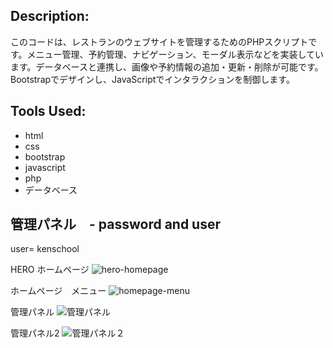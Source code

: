 

## Description:
このコードは、レストランのウェブサイトを管理するためのPHPスクリプトです。メニュー管理、予約管理、ナビゲーション、モーダル表示などを実装しています。データベースと連携し、画像や予約情報の追加・更新・削除が可能です。Bootstrapでデザインし、JavaScriptでインタラクションを制御します。

## Tools Used:
- html
- css
- bootstrap
- javascript
- php
- データベース

## 管理パネル　- password and user
user= kenschool  

HERO ホームページ
![hero-homepage](https://github.com/user-attachments/assets/0e18f8e3-8b4a-45bc-b03d-3c7b7c90b4c8)


ホームページ　メニュー
![homepage-menu](https://github.com/user-attachments/assets/34daa515-66b9-4619-91f9-b5f179bcac7a)


管理パネル
![管理パネル](https://github.com/user-attachments/assets/f1d8722e-e138-455e-9678-ce7376901da6)


管理パネル2
![管理パネル２](https://github.com/user-attachments/assets/3b146afe-da59-4d77-9d95-21f990970e09)
